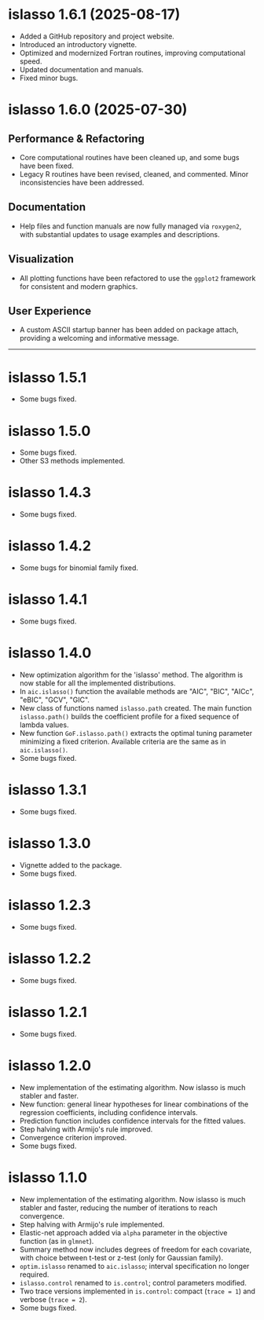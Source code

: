 # islasso 1.6.1 (2025-08-17)

- Added a GitHub repository and project website.
- Introduced an introductory vignette.
- Optimized and modernized Fortran routines, improving computational speed.
- Updated documentation and manuals.
- Fixed minor bugs.

# islasso 1.6.0 (2025-07-30)

## Performance & Refactoring
- Core computational routines have been cleaned up, and some bugs have been fixed.
- Legacy R routines have been revised, cleaned, and commented. Minor inconsistencies have been addressed.

## Documentation
- Help files and function manuals are now fully managed via `roxygen2`, with substantial updates to usage examples and descriptions.

## Visualization
- All plotting functions have been refactored to use the `ggplot2` framework for consistent and modern graphics.

## User Experience
- A custom ASCII startup banner has been added on package attach, providing a welcoming and informative message.

---

# islasso 1.5.1

- Some bugs fixed.

# islasso 1.5.0

- Some bugs fixed.
- Other S3 methods implemented.

# islasso 1.4.3

- Some bugs fixed.

# islasso 1.4.2

- Some bugs for binomial family fixed.

# islasso 1.4.1

- Some bugs fixed.

# islasso 1.4.0

- New optimization algorithm for the 'islasso' method. The algorithm is now stable for all the implemented distributions.
- In `aic.islasso()` function the available methods are "AIC", "BIC", "AICc", "eBIC", "GCV", "GIC".
- New class of functions named `islasso.path` created. The main function `islasso.path()` builds the coefficient profile for a fixed sequence of lambda values.
- New function `GoF.islasso.path()` extracts the optimal tuning parameter minimizing a fixed criterion. Available criteria are the same as in `aic.islasso()`.
- Some bugs fixed.

# islasso 1.3.1

- Some bugs fixed.

# islasso 1.3.0

- Vignette added to the package.
- Some bugs fixed.

# islasso 1.2.3

- Some bugs fixed.

# islasso 1.2.2

- Some bugs fixed.

# islasso 1.2.1

- Some bugs fixed.

# islasso 1.2.0

- New implementation of the estimating algorithm. Now islasso is much stabler and faster.
- New function: general linear hypotheses for linear combinations of the regression coefficients, including confidence intervals.
- Prediction function includes confidence intervals for the fitted values.
- Step halving with Armijo's rule improved.
- Convergence criterion improved.
- Some bugs fixed.

# islasso 1.1.0

- New implementation of the estimating algorithm. Now islasso is much stabler and faster, reducing the number of iterations to reach convergence.
- Step halving with Armijo's rule implemented.
- Elastic-net approach added via `alpha` parameter in the objective function (as in `glmnet`).
- Summary method now includes degrees of freedom for each covariate, with choice between t-test or z-test (only for Gaussian family).
- `optim.islasso` renamed to `aic.islasso`; interval specification no longer required.
- `islasso.control` renamed to `is.control`; control parameters modified.
- Two trace versions implemented in `is.control`: compact (`trace = 1`) and verbose (`trace = 2`).
- Some bugs fixed.
